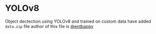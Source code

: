 # YOLOv8
Object dectection using YOLOv8 and trained on custom data 
have added `data.zip` file author of this file is [@entbappy](https://github.com/entbappy)
